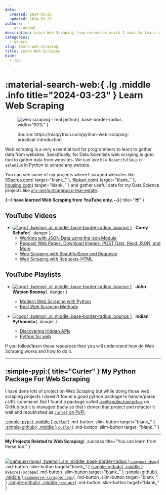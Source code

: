 ```yaml
---
date:
  created: 2024-03-23
  updated: 2024-03-23
authors:
  - arv-anshul
description: Learn Web Scraping from resources which I used to learn it.
categories:
  - others
slug: learn-web-scraping
title: Learn Web Scraping
hide:
  - toc
---
```


# :material-search-web:{ .lg .middle .info title="2024-03-23" } Learn Web Scraping

<figure markdown>

![web scraping - real python](https://realpython.com/cdn-cgi/image/width=1920,format=auto/https://files.realpython.com/media/Python-Basics-Chapter-on-Web-Scraping_Watermarked.f8d56f56c22c.jpg){ .base-border-radius width="90%" }

<figcaption>Source: https://realpython.com/python-web-scraping-practical-introduction</figcaption>
</figure>

Web scraping is a very essential tool for programmers to learn to gather data from websites. Specifically, for Data Scientists web scraping is goto tool to gather data from websites. We can use `bs4.BeautifulSoup` or `selenium` in Python to scrape any website.

You can see some of my projects where I scraped websites like [99acres.com](https://99acres.com){ target="blank_" }, [flipkart.com](https://flipkart.com){ target="blank_" }, [housing.com](https://housin.com){ target="blank_" } and gather useful data for my Data Science projects like [arv-anshul/campusx-real-estate](https://github.com/arv-anshul/campusx-real-estate).

<p align="center" markdown>

**{--I have learned Web Scraping from YouTube only.--}**{ title="😎" }

</p>

<!-- more -->

## YouTube Videos

- [![logo](https://yt3.googleusercontent.com/ytc/AIdro_lJ3WA8ypFH15qu8RY-8dkU0ZNkxlXoDRAvWkep=s176-c-k-c0x00ffffff-no-rj){ .twemoji .xl .middle .base-border-radius .bounce }](https://www.youtube.com/@coreyms) &nbsp; **Corey Schafer**{ .danger }
    - [Working with JSON Data using the json Module](https://www.youtube.com/watch?v=9N6a-VLBa2I)
    - [Request Web Pages, Download Images, POST Data, Read JSON, and More](https://www.youtube.com/watch?v=tb8gHvYlCFs)
    - [Web Scraping with BeautifulSoup and Requests](https://www.youtube.com/watch?v=ng2o98k983k)
    - [Web Scraping with Requests-HTML](https://www.youtube.com/watch?v=a6fIbtFB46g)

## YouTube Playlists

- [![logo](https://yt3.googleusercontent.com/oIfK6JH1OnUEjowYhw09KORZquJMo75h7-V8U1G-WOtlkKQZ0NKOgvPhHQa7P4QkVPi1nj5R=s176-c-k-c0x00ffffff-no-rj){ .twemoji .xl .middle .base-border-radius .bounce }](https://www.youtube.com/@JohnWatsonRooney) &nbsp; **John Watson Rooney**{ .danger }
    - [Modern Web Scraping with Python](https://www.youtube.com/playlist?list=PLRzwgpycm-Fio7EyivRKOBN4D3tfQ_rpu)
    - [Best Web Scraping Methods](https://www.youtube.com/playlist?list=PLRzwgpycm-Fi5Pe_W2HwEwyvcB5-SJLB7)

- [![logo](https://yt3.googleusercontent.com/ytc/AIdro_k1rm1evc8L1FvyXF9vkzQxGfVDZRUwUg_EfcvD_A=s176-c-k-c0x00ffffff-no-rj){ .twemoji .xl .middle .base-border-radius .bounce }](https://www.youtube.com/@IndianPythonista) &nbsp; **Indian Pythonista**{ .danger }
    - [Discovering Hidden APIs](https://www.youtube.com/playlist?list=PLyb_C2HpOQSCAi67ZF0w-6CvCvZs_OXAB)
    - [Python for web](https://www.youtube.com/playlist?list=PLyb_C2HpOQSD12DYc3u2EaLpyWIT4ri7z)

If you follow/learn these resources then you will understand how do Web Scraping works and how to do it.

---

## :simple-pypi:{ title="Curler" } My Python Package For Web Scraping

I have done lots of project on Web Scraping but while doing those web scraping projects I doesn't found a good python package to handle/parse cURL command. But I found a package called [==@spulec/uncurl==](https://github.com/spulec/uncurl) on GitHub but it is managed badly so that I cloned that project and refactor it well and republished as [`curler` on PyPI](https://pypi.org/p/curler).

<p align="center" markdown>

[:simple-pypi:{ .middle } `curler`](https://pypi.org/p/curler){ .md-button .slim-button target="blank_" }
[:simple-github:{ .middle } `curler`](https://github.com/arv-anshul/curler){ .md-button .slim-button target="blank_" }

</p>

---

<p align="center" markdown>

**My Projects Related to Web Scraping**{ .success title="You can learn from these too." }<br><br>

[![campusx-logo](https://avatars.githubusercontent.com/u/53361867?v=4){ .twemoji .sm .middle .base-border-radius } `campusx-dsmp`](https://arv-anshul.github.io/campusx-dsmp){ .md-button .slim-button target="blank_" }
[:simple-github:{ .middle } `99acres-scrape`](https://github.com/arv-anshul/99acres-scrape){ .md-button .slim-button target="blank_" }
[:simple-github:{ .middle } `ecommerce-scrapper-api`](https://github.com/arv-anshul/ecommerce-scrapper-api){ .md-button .slim-button target="blank_" }
[:simple-github:{ .middle } `pw-api`](https://github.com/arv-anshul/pw-api){ .md-button .slim-button target="blank_" }

</p>
